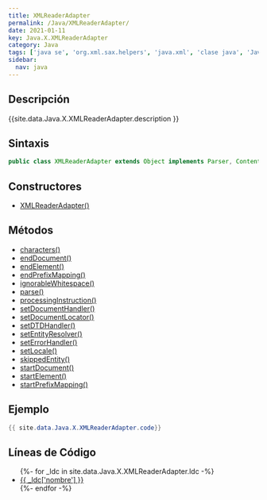 ```yaml
---
title: XMLReaderAdapter
permalink: /Java/XMLReaderAdapter/
date: 2021-01-11
key: Java.X.XMLReaderAdapter
category: Java
tags: ['java se', 'org.xml.sax.helpers', 'java.xml', 'clase java', 'Java 1.4', 'SAX 2.0']
sidebar: 
  nav: java
---
```


## Descripción
{{site.data.Java.X.XMLReaderAdapter.description }}

## Sintaxis
~~~java
public class XMLReaderAdapter extends Object implements Parser, ContentHandler
~~~

## Constructores
* [XMLReaderAdapter()](/Java/XMLReaderAdapter/XMLReaderAdapter/)

## Métodos
* [characters()](/Java/XMLReaderAdapter/characters/)
* [endDocument()](/Java/XMLReaderAdapter/endDocument/)
* [endElement()](/Java/XMLReaderAdapter/endElement/)
* [endPrefixMapping()](/Java/XMLReaderAdapter/endPrefixMapping/)
* [ignorableWhitespace()](/Java/XMLReaderAdapter/ignorableWhitespace/)
* [parse()](/Java/XMLReaderAdapter/parse/)
* [processingInstruction()](/Java/XMLReaderAdapter/processingInstruction/)
* [setDocumentHandler()](/Java/XMLReaderAdapter/setDocumentHandler/)
* [setDocumentLocator()](/Java/XMLReaderAdapter/setDocumentLocator/)
* [setDTDHandler()](/Java/XMLReaderAdapter/setDTDHandler/)
* [setEntityResolver()](/Java/XMLReaderAdapter/setEntityResolver/)
* [setErrorHandler()](/Java/XMLReaderAdapter/setErrorHandler/)
* [setLocale()](/Java/XMLReaderAdapter/setLocale/)
* [skippedEntity()](/Java/XMLReaderAdapter/skippedEntity/)
* [startDocument()](/Java/XMLReaderAdapter/startDocument/)
* [startElement()](/Java/XMLReaderAdapter/startElement/)
* [startPrefixMapping()](/Java/XMLReaderAdapter/startPrefixMapping/)

## Ejemplo
~~~java
{{ site.data.Java.X.XMLReaderAdapter.code}}
~~~

## Líneas de Código
<ul>
{%- for _ldc in site.data.Java.X.XMLReaderAdapter.ldc -%}
   <li>
       <a href="{{_ldc['url'] }}">{{ _ldc['nombre'] }}</a>
   </li>
{%- endfor -%}
</ul>
